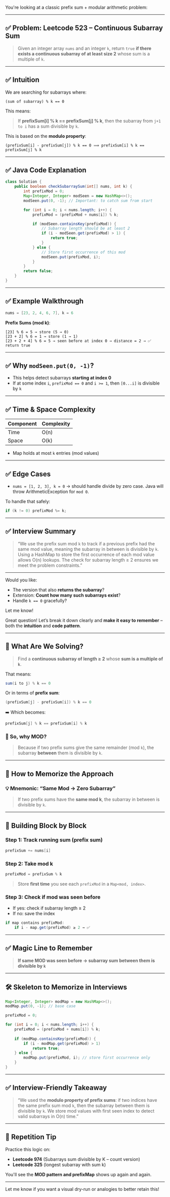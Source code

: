 You're looking at a classic prefix sum + modular arithmetic problem:

---

## ✅ Problem: Leetcode 523 – Continuous Subarray Sum

> Given an integer array `nums` and an integer `k`, return `true` **if there exists a continuous subarray of at least size 2** whose sum is a multiple of `k`.

---

## ✅ Intuition

We are searching for subarrays where:

```
(sum of subarray) % k == 0
```

This means:

> If **prefixSum\[i] % k == prefixSum\[j] % k**, then the subarray from `j+1 to i` has a sum divisible by `k`.

This is based on the **modulo property**:

```
(prefixSum[i] - prefixSum[j]) % k == 0 ⟹ prefixSum[i] % k == prefixSum[j] % k
```

---

## ✅ Java Code Explanation

```java
class Solution {
    public boolean checkSubarraySum(int[] nums, int k) {
        int prefixMod = 0;
        Map<Integer, Integer> modSeen = new HashMap<>();
        modSeen.put(0, -1); // Important: to catch sum from start

        for (int i = 0; i < nums.length; i++) {
            prefixMod = (prefixMod + nums[i]) % k;

            if (modSeen.containsKey(prefixMod)) {
                // Subarray length should be at least 2
                if (i - modSeen.get(prefixMod) > 1) {
                    return true;
                }
            } else {
                // Store first occurrence of this mod
                modSeen.put(prefixMod, i);
            }
        }
        return false;
    }
}
```

---

## ✅ Example Walkthrough

```java
nums = [23, 2, 4, 6, 7], k = 6
```

**Prefix Sums (mod k)**:

```
[23] % 6 = 5 → store (5 → 0)
[23 + 2] % 6 = 1 → store (1 → 1)
[23 + 2 + 4] % 6 = 5 → seen before at index 0 → distance = 2 → ✅ return true
```

---

## ✅ Why `modSeen.put(0, -1)`?

* This helps detect subarrays **starting at index 0**
* If at some index `i`, `prefixMod == 0` and `i >= 1`, then `[0...i]` is divisible by `k`

---

## ✅ Time & Space Complexity

| Component | Complexity |
| --------- | ---------- |
| Time      | O(n)       |
| Space     | O(k)       |

* Map holds at most `k` entries (mod values)

---

## ✅ Edge Cases

* `nums = [1, 2, 3], k = 0` → should handle divide by zero case. Java will throw ArithmeticException for `mod 0`.

To handle that safely:

```java
if (k != 0) prefixMod %= k;
```

---

## ✅ Interview Summary

> “We use the prefix sum mod `k` to track if a previous prefix had the same mod value, meaning the subarray in between is divisible by `k`. Using a HashMap to store the first occurrence of each mod value allows O(n) lookups. The check for subarray length ≥ 2 ensures we meet the problem constraints.”

---

Would you like:

* The version that also **returns the subarray**?
* Extension: **Count how many such subarrays exist**?
* Handle `k == 0` gracefully?

Let me know!





Great question! Let’s break it down clearly and **make it easy to remember** – both the **intuition** and **code pattern**.

---

## 🎯 What Are We Solving?

> Find a **continuous subarray of length ≥ 2** whose **sum is a multiple of `k`**.

That means:

```java
sum(i to j) % k == 0
```

Or in terms of **prefix sum**:

```java
(prefixSum[j] - prefixSum[i]) % k == 0
```

➡️ Which becomes:

```java
prefixSum[j] % k == prefixSum[i] % k
```

### 🔁 So, why MOD?

> Because if two prefix sums give the same remainder (mod `k`), the subarray **between** them is divisible by `k`.

---

## 🧠 How to Memorize the Approach

### 💡 Mnemonic: **“Same Mod → Zero Subarray”**

> If two prefix sums have the **same mod k**, the subarray in between is divisible by `k`.

---

## 🧱 Building Block by Block

### Step 1: Track running sum (prefix sum)

```java
prefixSum += nums[i]
```

### Step 2: Take mod k

```java
prefixMod = prefixSum % k
```

> Store **first time** you see each `prefixMod` in a `Map<mod, index>`.

### Step 3: Check if mod was seen before

* If yes: check if subarray length ≥ 2
* If no: save the index

```java
if map contains prefixMod:
    if i - map.get(prefixMod) ≥ 2 → ✅
```

---

## ✅ Magic Line to Remember

> **If same MOD was seen before → subarray sum between them is divisible by `k`**

---

## 🛠️ Skeleton to Memorize in Interviews

```java
Map<Integer, Integer> modMap = new HashMap<>();
modMap.put(0, -1); // base case

prefixMod = 0;

for (int i = 0; i < nums.length; i++) {
    prefixMod = (prefixMod + nums[i]) % k;
    
    if (modMap.containsKey(prefixMod)) {
        if (i - modMap.get(prefixMod) > 1)
            return true;
    } else {
        modMap.put(prefixMod, i); // store first occurrence only
    }
}
```

---

## ✅ Interview-Friendly Takeaway

> “We used the **modulo property of prefix sums**: if two indices have the same prefix sum mod `k`, then the subarray between them is divisible by `k`. We store mod values with first seen index to detect valid subarrays in O(n) time.”

---

## 🔁 Repetition Tip

Practice this logic on:

* **Leetcode 974** (Subarrays sum divisible by K – count version)
* **Leetcode 325** (longest subarray with sum k)

You'll see the **MOD pattern and prefixMap** shows up again and again.

---

Let me know if you want a visual dry-run or analogies to better retain this!


